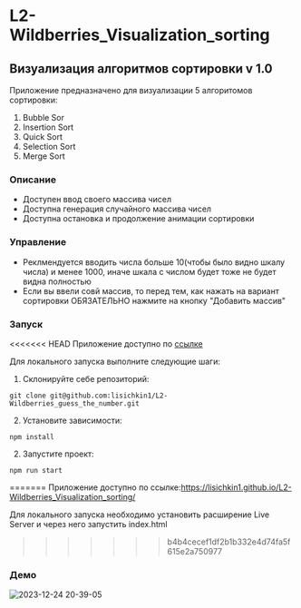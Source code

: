 # L2-Wildberries_Visualization_sorting

## Визуализация алгоритмов сортировки v 1.0

Приложение предназначено для визуализации 5 алгоритомов сортировки:

1. Bubble Sor
2. Insertion Sort
3. Quick Sort
4. Selection Sort
5. Merge Sort

### Описание

- Доступен ввод своего массива чисел
- Доступна генерация случайного массива чисел
- Доступна остановка и продолжение анимации сортировки

### Управление

- Реклмендуется вводить числа больше 10(чтобы было видно шкалу числа) и менее 1000, иначе шкала с числом будет тоже не будет видна полностью
- Если вы ввели совй массив, то перед тем, как нажать на вариант сортировки ОБЯЗАТЕЛЬНО нажмите на кнопку "Добавить массив"

### Запуск

<<<<<<< HEAD
Приложение доступно по [ссылке](https://lisichkin1.github.io/L2-Wildberries_Visualization_sorting/)

Для локального запуска выполните следующие шаги:

1. Склонируйте себе репозиторий:

```
git clone git@github.com:lisichkin1/L2-Wildberries_guess_the_number.git
```

2. Установите зависимости:

```
npm install
```

2. Запустите проект:

```
npm run start
```
=======
Приложение доступно по ссылке:https://lisichkin1.github.io/L2-Wildberries_Visualization_sorting/

Для локального запуска необходимо установить расширение Live Server и через него запустить index.html
>>>>>>> b4b4cecef1df2b1b332e4d74fa5f615e2a750977

### Демо

![2023-12-24 20-39-05](https://github.com/lisichkin1/L2-Wildberries_Visualization_sorting/assets/91782961/4ffe6380-54e1-4e4a-a0d4-9b82bd4be97f)
